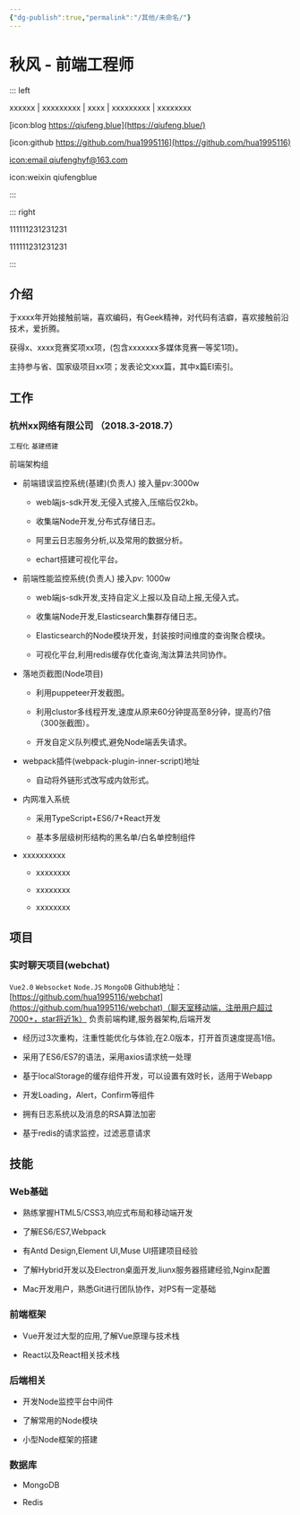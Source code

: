 ```yaml
---
{"dg-publish":true,"permalink":"/其他/未命名/"}
---
```


# 秋风 - 前端工程师

::: left

xxxxxx | xxxxxxxxx | xxxx | xxxxxxxxx | xxxxxxxx

[icon:blog https://qiufeng.blue](https://qiufeng.blue/)

[icon:github https://github.com/hua1995116](https://github.com/hua1995116)

[icon:email qiufenghyf@163.com](mailto:qiufenghyf@163.com)

icon:weixin qiufengblue

:::

::: right

111111231231231

111111231231231

:::

## 介绍

于xxxx年开始接触前端，喜欢编码，有Geek精神，对代码有洁癖，喜欢接触前沿技术，爱折腾。

获得x、xxxx竞赛奖项xx项，(包含xxxxxxx多媒体竞赛一等奖1项)。

主持参与省、国家级项目xx项；发表论文xxx篇，其中x篇EI索引。

## 工作

### 杭州xx网络有限公司 （2018.3-2018.7）

`工程化` `基建搭建`

前端架构组

- 前端错误监控系统(基建)(负责人) 接入量pv:3000w
    
    - web端js-sdk开发,无侵入式接入,压缩后仅2kb。
        
    - 收集端Node开发,分布式存储日志。
        
    - 阿里云日志服务分析,以及常用的数据分析。
        
    - echart搭建可视化平台。
        
- 前端性能监控系统(负责人) 接入pv: 1000w
    
    - web端js-sdk开发,支持自定义上报以及自动上报,无侵入式。
        
    - 收集端Node开发,Elasticsearch集群存储日志。
        
    - Elasticsearch的Node模块开发，封装按时间维度的查询聚合模块。
        
    - 可视化平台,利用redis缓存优化查询,淘汰算法共同协作。
        
- 落地页截图(Node项目)
    
    - 利用puppeteer开发截图。
        
    - 利用clustor多线程开发,速度从原来60分钟提高至8分钟，提高约7倍（300张截图）。
        
    - 开发自定义队列模式,避免Node端丢失请求。
        
- webpack插件(webpack-plugin-inner-script)地址
    
    - 自动将外链形式改写成内敛形式。
        
- 内网准入系统
    
    - 采用TypeScript+ES6/7+React开发
        
    - 基本多层级树形结构的黑名单/白名单控制组件
        
- xxxxxxxxxx
    
    - xxxxxxxx
        
    - xxxxxxxx
        
    - xxxxxxxx
        

## 项目

### 实时聊天项目(webchat)

`Vue2.0` `Websocket` `Node.JS` `MongoDB` Github地址：[https://github.com/hua1995116/webchat](https://github.com/hua1995116/webchat)（聊天室移动端，注册用户超过7000+，star将近1k） 负责前端构建,服务器架构,后端开发

- 经历过3次重构，注重性能优化与体验,在2.0版本，打开首页速度提高1倍。
    
- 采用了ES6/ES7的语法，采用axios请求统一处理
    
- 基于localStorage的缓存组件开发，可以设置有效时长，适用于Webapp
    
- 开发Loading，Alert，Confirm等组件
    
- 拥有日志系统以及消息的RSA算法加密
    
- 基于redis的请求监控，过滤恶意请求
    

## 技能

### Web基础

- 熟练掌握HTML5/CSS3,响应式布局和移动端开发
    
- 了解ES6/ES7,Webpack
    
- 有Antd Design,Element UI,Muse UI搭建项目经验
    
- 了解Hybrid开发以及Electron桌面开发,liunx服务器搭建经验,Nginx配置
    
- Mac开发用户，熟悉Git进行团队协作，对PS有一定基础
    

### 前端框架

- Vue开发过大型的应用,了解Vue原理与技术栈
    
- React以及React相关技术栈
    

### 后端相关

- 开发Node监控平台中间件
    
- 了解常用的Node模块
    
- 小型Node框架的搭建
    

### 数据库

- MongoDB
    
- Redis